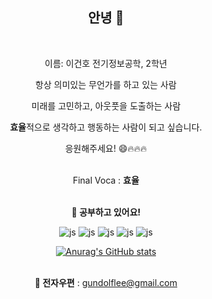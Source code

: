 <div align = "center">
  <h2>안녕 👋</h2>
 
  <br>

  이름: 이건호
  전기정보공학, 2학년
  <br>
  

  항상 의미있는 무언가를 하고 있는 사람
  <br>

  미래를 고민하고, 아웃풋을 도출하는 사람
  <br>

  <b>효율</b>적으로 생각하고 행동하는 사람이 되고 싶습니다.
  <br>

  응원해주세요! 😄🔥🔥🔥
  <br>
  <br>

  Final Voca : <b>효율</b>
  <br>
  <br>

  <b>👀 공부하고 있어요!</b>

  ![js](https://img.shields.io/badge/JavaScript-F7DF1E?style=for-the-badge&logo=JavaScript&logoColor=white)
  ![js](https://img.shields.io/badge/Python-3776AB?style=for-the-badge&logo=python&logoColor=white)
  ![js](https://img.shields.io/badge/C%2B%2B-00599C?style=for-the-badge&logo=c%2B%2B&logoColor=white)
  ![js](https://img.shields.io/badge/Markdown-000000?style=for-the-badge&logo=markdown&logoColor=white)
  ![js](https://img.shields.io/badge/R-276DC3?style=for-the-badge&logo=r&logoColor=white)
  <br>

  [![Anurag's GitHub stats](https://github-readme-stats.vercel.app/api?username=gundolflee)](https://github.com/anuraghazra/github-readme-stats)
  <br>
  <br>

  <b>📧 전자우편</b> : gundolflee@gmail.com
</div>

